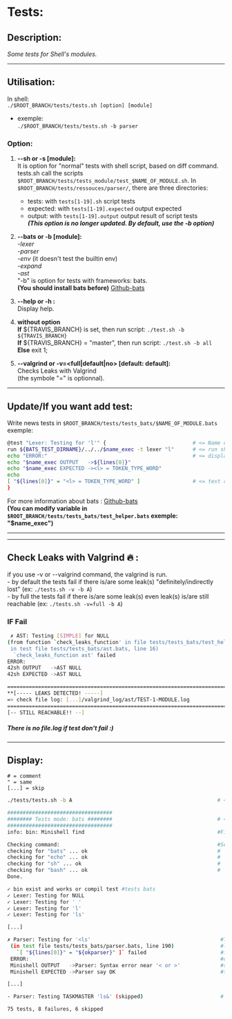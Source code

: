 # Tests:  
## Description:
*Some tests for Shell's modules.*  
------- --
## Utilisation:
In shell:  
`./$ROOT_BRANCH/tests/tests.sh [option] [module]`  
* exemple:  
      `./$ROOT_BRANCH/tests/tests.sh -b parser`

### Option:
  1. __--sh or -s [module]:__  
    It is option for "normal" tests with shell script, based on diff command. tests.sh call the scripts `$ROOT_BRANCH/tests/tests_module/test_$NAME_OF_MODULE.sh`. In `$ROOT_BRANCH/tests/ressouces/parser/`, there are three directories:
        * tests: with `tests[1-19].sh` script tests
        * expected: with `tests[1-19].expected` output expected
        * output: with `tests[1-19].output` output result of script tests    
__*(This option is no longer updated. By default, use the -b option)*__

  2. __--bats or -b [module]:__  
      -*lexer*  
      -*parser*  
      -*env* (it doesn't test the builtin env)  
      -*expand*  
      -*ast*  
  "-b" is option for tests with frameworks: bats.  
  __(You should install bats before)__ [Github-bats](https://github.com/sstephenson/bats)

  3. __--help or -h :__  
   Display help.

  4. __without option__  
    __If__ ${TRAVIS_BRANCH} is set, then run script: `./test.sh -b ${TRAVIS_BRANCH}`  
    __If__ ${TRAVIS_BRANCH} = "master", then run script: `./test.sh -b all`  
    __Else__ exit 1;  
    
  5. __--valgrind or -v=<full|default|no> [default: default]:__  
         Checks Leaks with Valgrind  
         (the symbole "=" is optionnal).
 --------------
  ## Update/If you want add test:
  Write news tests in `$ROOT_BRANCH/tests/tests_bats/$NAME_OF_MODULE.bats`  
  exemple:  
  ```bash
  @test "Lexer: Testing for 'l'" {                            # <= Name of test  
  run ${BATS_TEST_DIRNAME}/../../$name_exec -t lexer "l"      # <= run shell  
  echo "ERROR:"                                               # <= display only when tests fail  
  echo "$name_exec OUTPUT   ->${lines[0]}"  
  echo "$name_exec EXPECTED -><l> = TOKEN_TYPE_WORD"  
  echo  
  [ "${lines[0]}" = "<l> = TOKEN_TYPE_WORD" ]                 # <= test conditon  
}
```
For more information about bats : [Github-bats](https://github.com/sstephenson/bats)  
  __(You can modify variable in `$ROOT_BRANCH/tests/tests_bats/test_helper.bats` exemple: "$name_exec")__

 --------------  
  --------------
  ## Check Leaks with Valgrind :fire: :
  if you use -v or --valgrind command, the valgrind is run.  
    -  by default the tests fail if there is/are some leak(s) "definitely/indirectly lost" (ex: `./tests.sh -v -b A`)  
    -  by full    the tests fail if there is/are some leak(s) even leak(s) is/are still reachable (ex: `./tests.sh -v=full -b A`)  
    
   ### __IF Fail__  
   ```bash
    ✗ AST: Testing [SIMPLE] for NULL
   (from function `check_leaks_function' in file tests/tests_bats/test_helper.bash, line 55,
    in test file tests/tests_bats/ast.bats, line 16)
     `check_leaks_function ast' failed
   ERROR:
   42sh OUTPUT   ->AST NULL
   42sh EXPECTED ->AST NULL
   
   =======================================================================   # ERROR leaks are detected
   **[----- LEAKS DETECTED! -----]
   => check file log: [...]/valgrind_log/ast/TEST-1-MODULE.log               # A log file is create in valgrind_log/$MODULE/TEST-$NUMBER_OF_TESTS-$MODULE.log, you can cat it
   =======================================================================
   [-- STILL REACHABLE!! --]                                                 # The leaks are still reachable

   ```  
 ##### *There is no file.log if test don't fail :)*
 --------------
  ## Display:
  ```
  # = comment
  " = same
  [...] = skip
  ```
  ```bash
  ./tests/tests.sh -b A                                               # <= run script with all tests

##################################   
######## Tests mode: bats ########                                  # <= with option -b it is bats tests
##################################
 info: bin: Minishell find                                           #First check if exec exist

Checking command:                                                   #Second: check dependency
checking for "bats" ... ok                                          #         "
checking for "echo" ... ok                                          #         "
checking for "sh" ... ok                                            #         "
checking for "bash" ... ok                                          #         "
Done.

 ✓ bin exist and works or compil test #tests bats
 ✓ Lexer: Testing for NULL
 ✓ Lexer: Testing for ' '
 ✓ Lexer: Testing for 'l'
 ✓ Lexer: Testing for 'ls'

  [...]

 ✗ Parser: Testing for '<ls'                                          #Test fail
   (in test file tests/tests_bats/parser.bats, line 190)               #line,fle
     `[ "${lines[0]}" = "${okparser}" ]` failed                        #fail condition
   ERROR:                                                              #output error
   Minishell OUTPUT   ->Parser: Syntax error near '< or >'             #shell output
   Minishell EXPECTED ->Parser say OK                                  #test expected

  [...]

 - Parser: Testing TASKMASTER 'ls&' (skipped)                         #  skip test

75 tests, 8 failures, 6 skipped
```
